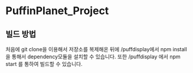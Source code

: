 # PuffinPlanet_Project

## 빌드 방법

처음에 git clone을 이용해서 저장소를 복제해온 뒤에 /puffdisplay에서 npm install을 통해서 dependency모듈을 설치할 수 있습니다. 또한 /puffdisplay 에서 npm start 를 통하여 빌드할 수 있습니다.